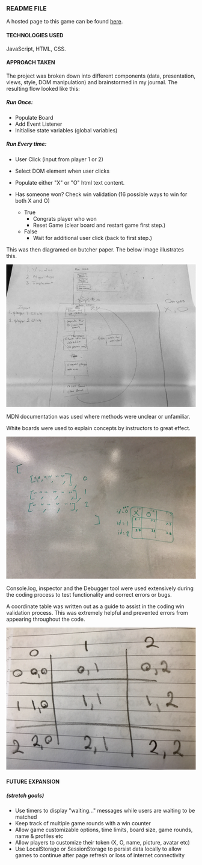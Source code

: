 ### README FILE
A hosted page to this game can be found [here](https://tecurtain.github.io/tic-tac-toe/).

#### TECHNOLOGIES USED </break>
JavaScript, HTML, CSS.

#### APPROACH TAKEN

The project was broken down into different components (data, presentation, views, style, DOM manipulation) and brainstormed in my journal. The resulting flow looked like this:

##### Run Once:
* Populate Board
* Add Event Listener
* Initialise state variables (global variables)

##### Run Every time:
* User Click (input from player 1 or 2)
* Select DOM element when user clicks
* Populate either "X" or "O" html text content.
* Has someone won? Check win validation (16 possible ways to win for both X and O)

  * True
      * Congrats player who won
      * Reset Game (clear board and restart game first step.)
  * False
      * Wait for additional user click (back to first step.)

This was then diagramed on butcher paper.  The below image illustrates this.  

![Program Flow Diagram](https://github.com/tecurtain/tic-tac-toe/blob/master/readme_images/program%20flow%20diagram.jpg?raw=true "Program Flow Diagram")

MDN documentation was used where methods were unclear or unfamiliar.  

White boards were used to explain concepts by instructors to great effect.  

![Multidimensional Array Diagram](https://github.com/tecurtain/tic-tac-toe/blob/master/readme_images/multidimensional%20array%20diagram.jpg?raw=true "Multidimensional Array Diagram")

Console.log, inspector and the Debugger tool were used extensively during the coding process to test functionality and correct errors or bugs.  

A coordinate table was written out as a guide to assist in the coding win validation process.  This was extremely helpful and prevented errors from appearing throughout the code.  

![Table Coordinate Diagram](https://github.com/tecurtain/tic-tac-toe/blob/master/readme_images/table%20coordinates%20diagram.jpg?raw=true "Table Coordinate Diagram")

#### FUTURE EXPANSION
##### (stretch goals)

* Use timers to display "waiting..." messages while users are waiting to be matched
* Keep track of multiple game rounds with a win counter
* Allow game customizable options, time limits, board size, game rounds, name & profiles etc
* Allow players to customize their token (X, O, name, picture, avatar etc)
* Use LocalStorage or SessionStorage to persist data locally to allow games to continue after page refresh or loss of internet connectivity

